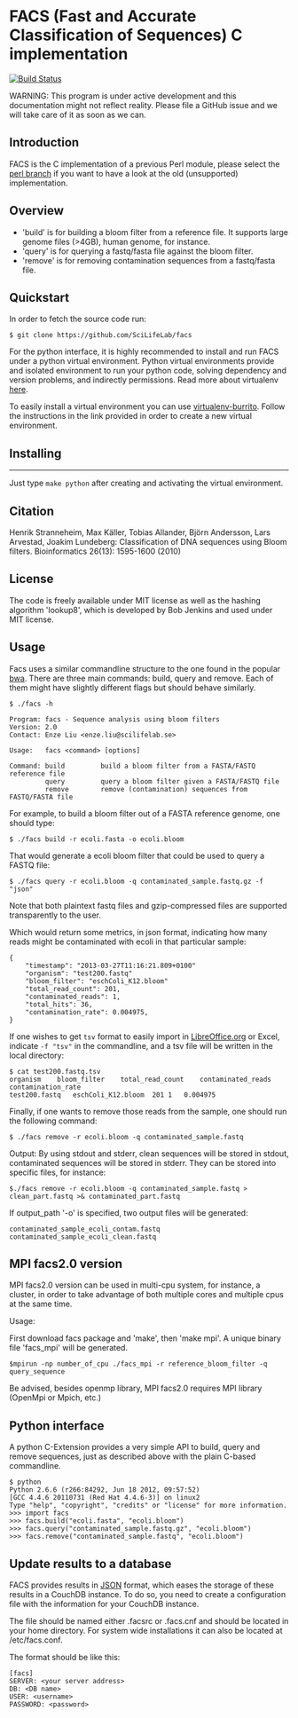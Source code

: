 FACS (Fast and Accurate Classification of Sequences) C implementation
======================================================================

[![Build Status](https://travis-ci.org/SciLifeLab/facs.png?branch=master)](https://travis-ci.org/SciLifeLab/facs)

WARNING: This program is under active development and this documentation might not reflect reality.
Please file a GitHub issue and we will take care of it as soon as we can.

Introduction
------------

FACS is the C implementation of a previous Perl module, please select the
<a href="https://github.com/SciLifeLab/facs/tree/perl">perl branch</a> if
you want to have a look at the old (unsupported) implementation.

Overview
--------

* 'build' is for building a bloom filter from a reference file.
It supports large genome files (>4GB), human genome, for instance.
* 'query' is for querying a fastq/fasta file against the bloom filter.
* 'remove' is for removing contamination sequences from a fastq/fasta file.


Quickstart
----------

In order to fetch the source code run:

```
$ git clone https://github.com/SciLifeLab/facs
```

For the python interface, it is highly recommended to install and run FACS under
a python virtual environment. Python virtual environments provide and isolated
environment to run your python code, solving dependency and version problems, and 
indirectly permissions. Read more about virtualenv [here](https://pypi.python.org/pypi/virtualenv).

To easily install a virtual environment you can use [virtualenv-burrito](https://github.com/brainsik/virtualenv-burrito).
Follow the instructions in the link provided in order to create a new virtual 
environment. 

Installing
----------
----------
Just type ```make python``` after creating and activating the virtual environment.


Citation
--------

Henrik Stranneheim, Max Käller, Tobias Allander, Björn Andersson, Lars Arvestad, Joakim Lundeberg: Classification of DNA sequences using Bloom filters. Bioinformatics 26(13): 1595-1600 (2010)


License
-------

The code is freely available under MIT license as well as the hashing algorithm 'lookup8', which is developed by Bob Jenkins and used under MIT license.

Usage
------

Facs uses a similar commandline structure to the one found in the popular <a href="https://github.com/lh3/bwa">bwa</a>.
There are three main commands: build, query and remove. Each of them might have slightly different flags but should
behave similarly.

```
$ ./facs -h

Program: facs - Sequence analysis using bloom filters
Version: 2.0 
Contact: Enze Liu <enze.liu@scilifelab.se>

Usage:   facs <command> [options]

Command: build         build a bloom filter from a FASTA/FASTQ reference file
         query         query a bloom filter given a FASTA/FASTQ file
         remove        remove (contamination) sequences from FASTQ/FASTA file
```

For example, to build a bloom filter out of a FASTA reference genome, one should type:

```
$ ./facs build -r ecoli.fasta -o ecoli.bloom
```

That would generate a ecoli bloom filter that could be used to query a FASTQ file:

```
$ ./facs query -r ecoli.bloom -q contaminated_sample.fastq.gz -f "json"
```

Note that both plaintext fastq files and gzip-compressed files are supported transparently
to the user.

Which would return some metrics, in json format, indicating how many reads might
be contaminated with ecoli in that particular sample:

```
{
    "timestamp": "2013-03-27T11:16:21.809+0100"
    "organism": "test200.fastq"
    "bloom_filter": "eschColi_K12.bloom"
    "total_read_count": 201,
    "contaminated_reads": 1,
    "total_hits": 36,
    "contamination_rate": 0.004975,
}
```

If one wishes to get `tsv` format to easily import in 
<a href="http://www.libreoffice.org/">LibreOffice.org</a> or Excel, indicate
`-f "tsv"` in the commandline, and a tsv file will be written in the local directory:

```
$ cat test200.fastq.tsv
organism    bloom_filter    total_read_count    contaminated_reads  contamination_rate
test200.fastq   eschColi_K12.bloom  201 1   0.004975
```

Finally, if one wants to remove those reads from the sample, one should run the following
command:

```
$ ./facs remove -r ecoli.bloom -q contaminated_sample.fastq
```

Output:
By using stdout and stderr, clean sequences will be stored in stdout, contaminated sequences
will be stored in stderr. They can be stored into specific files, for instance:

```
$./facs remove -r ecoli.bloom -q contaminated_sample.fastq > clean_part.fastq >& contaminated_part.fastq
```

If output_path '-o' is specified, two output files will be generated:

`contaminated_sample_ecoli_contam.fastq`
`contaminated_sample_ecoli_clean.fastq`

MPI facs2.0 version
-------------------

MPI facs2.0 version can be used in multi-cpu system, for instance, a cluster, in order to take advantage 
of both multiple cores and multiple cpus at the same time.   

Usage:

First download facs package and 'make', then 'make mpi'. A unique binary file 'facs_mpi' will be generated.

```
$mpirun -np number_of_cpu ./facs_mpi -r reference_bloom_filter -q query_sequence
```
Be advised, besides openmp library, MPI facs2.0 requires MPI library (OpenMpi or Mpich, etc.)  


Python interface
----------------

A python C-Extension provides a very simple API to build, query and remove sequences,
just as described above with the plain C-based commandline.

```
$ python
Python 2.6.6 (r266:84292, Jun 18 2012, 09:57:52) 
[GCC 4.4.6 20110731 (Red Hat 4.4.6-3)] on linux2
Type "help", "copyright", "credits" or "license" for more information.
>>> import facs
>>> facs.build("ecoli.fasta", "ecoli.bloom")
>>> facs.query("contaminated_sample.fastq.gz", "ecoli.bloom")
>>> facs.remove("contaminated_sample.fastq", "ecoli.bloom")
```

Update results to a database
----------------------------

FACS provides results in [JSON](http://www.json.org/) format, which eases the
storage of these results in a CouchDB instance. To do so, you need to create a
configuration file with the information for your CouchDB instance. 

The file should be named either .facsrc or .facs.cnf and should be located in 
your home directory. For system wide installations it can also be located at
/etc/facs.conf.

The format should be like this:

```
[facs]
SERVER: <your server address>
DB: <DB name>
USER: <username>
PASSWORD: <password>
```
